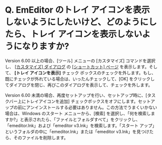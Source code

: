 # Q. EmEditor のトレイ アイコンを表示しないようにしたいけど、どのようにしたら、トレイ アイコンを表示しないようになりますか?

Version 6.00 以上の場合、\[ツール\] メニューの \[カスタマイズ\] コマンドを選択し、 [\[カスタマイズ\] ダイアログ](../../dlg/customize/index) の [\[ショートカット\] ページ](../../dlg/customize/shortcut/index) を表示します。そして、 **\[トレイ アイコンを表示\]** チェック ボックスのチェックを外します。もし、既にチェックが外れている場合は、いったんチェックして、\[OK\]
をクリックしてダイアログを閉じ、再びこのダイアログを表示して、チェックを外します。

Version 6.00 未満の場合、再度セットアップを行い、セットアップ時に、\[タスクバー上にトレイアイコンを追加\]
チェックボックスをオフにします。セットアップの前にアンインストールする必要はありません。この方法でうまくいかない場合は、Windows のスタート
メニューから、\[検索\]
を選択し、「何を検索しますか?」と表示されたら、「ファイルとフォルダすべて」をクリックし、「emeditor.lnk」および「emeditor
v3.lnk」を検索します。「スタート アップ」というフォルダの中に「emeditor.lnk」または「emeditor v3.lnk」を見つけたら、そのファイルを削除します。
